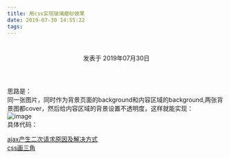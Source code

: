 ```yaml
---
title: 用css实现玻璃磨砂效果
date: 2019-07-30 14:55:22
tags:
---
```


<div class="post-block"><link itemprop="mainEntityOfPage" href="http://cmszlx.win/2019/07/30/用css实现玻璃磨砂效果/"><span hidden="" itemprop="author" itemscope="" itemtype="http://schema.org/Person"><meta itemprop="name" content="linXiao"><meta itemprop="description" content=""><meta itemprop="image" content="/images/avatar.gif"></span><span hidden="" itemprop="publisher" itemscope="" itemtype="http://schema.org/Organization"><meta itemprop="name" content="Hurry"></span><header class="post-header"><h1 class="post-title" itemprop="name headline"></h1><div class="post-meta"><span class="post-time"><span class="post-meta-item-icon"><i class="fa fa-calendar-o"></i></span><span class="post-meta-item-text">发表于</span><time title="创建于" itemprop="dateCreated datePublished" datetime="2019-07-30T17:50:55+08:00"> 2019年07月30日 </time></span></div></header><div class="post-body" itemprop="articleBody"><p>思路是：<br>同一张图片，同时作为背景页面的background和内容区域的background,两张背景图都cover，然后给内容区域的背景设置不透明度，这样就能实现：<br><img src="https://user-images.githubusercontent.com/22437181/61917955-1dad0b80-af82-11e9-9e6d-f78219602784.png" alt="image"><br>具体代码：</p><precode language="html" precodenum="0"></precode></div><footer class="post-footer"><div class="post-nav"><div class="post-nav-next post-nav-item"><a href="/2019/07/30/ajax产生二次请求原因及解决方式/" rel="next" title="ajax产生二次请求原因及解决方式"><i class="fa fa-chevron-left"></i> ajax产生二次请求原因及解决方式 </a></div><span class="post-nav-divider"></span><div class="post-nav-prev post-nav-item"><a href="/2019/07/30/css画三角/" rel="prev" title="css画三角"> css画三角 <i class="fa fa-chevron-right"></i></a></div></div></footer></div>
